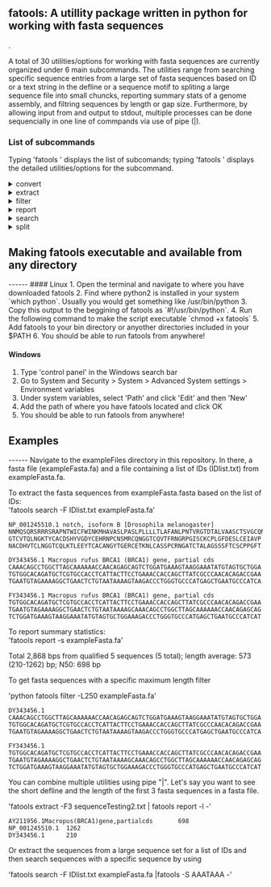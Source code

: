 <h2>fatools: A utillity package written in python for working with fasta sequences</h2>.

A total of 30 utilities/options for working with fasta sequences are currently organized under 6 main subcommands.
The utilities range from searching specific sequence entries from a large set of fasta sequences based on 
ID or a text string in the defline or a sequence motif to spliting a large sequence file into small chuncks, 
reporting summary stats of a genome assembly, and filtring sequences by length or gap size. Furthermore, by allowing input from and output to stdout, multiple processes can be done sequencially in one line of commpands via use of pipe (|). 

### List of subcommands

Typing 'fatools ' displays the list of subcomands; typing 'fatools <subcommand>' displays the detailed utilities/options for the subcommand.

<details>
  <summary> convert </summary>
  
  **-r** print sequence in revevrse compliment. </br>
  
  **-N** convert all non-ACGT letters to N.</br>
  
  **-R** remove all non-ACGT letters.
  
  ---
</details>

<details>
  <summary> extract </summary>

 **-F N** extract the first N fasta entries. </br>
 
 **-B N** extract from the Nth entry to the last entry.</br>
 
 use '-B N -F M' to extract sequences from N to M enries (inclusive). </br>
 
**-I N** extract sequence from N bp to the end (1-based). </br>

**-E N** extract sequence up to to N bp (1-based).</br>

use '-I N -E M' to extract sequence from 'N to M' bp (inclusive). </br>
   
Note: The -I and -E options were designed for working with a single long sequences, even though they will work for multiple sequences by applying the same operation to all sequences. </br>
     
 ---
</details>

<details>
  <summary> filter </summary>
  
**-g N** skip sequences with N or more Ns by printing to STDERR. </br>
 
**-r 1/2** 1: skip redundant entry based ID by printing to STDERR; 2: keep redudant entries by adding 
 a serial number to the identical IDs to make each ID unique.</br>
 
**-R 1/N** skip redundant entries based on sequence by printing to STDERR. 
  1: use the entire sequence; N: use only the first and last N bases. </br>
 
**-l N** skip sequences shorter than N bp. </br>

**-L N** skip sequences longer than N bp.
use -l N -L M for sequences with length from N to M bp (inclusive).</br>

In all options, '-e' can be added to print the skipped entries in STDERR, which can be captured using 2>[skipped.fa].</br>

---
</details>

<details>
  <summary> report </summary>
  
  **-f** print fasta entries as in the input. </br>
  
  **-F** print fasta entries with all sequence in one line. </br>
  
  **-n** print sequences without the define. </br>
  
  **-d** print deflines in short form (part before the first space). </br>
  
  **-D** print deflines in the original form. </br>
  
  **-c** print the total number of fasta entries in the input. </br>
  
  **-l** print short defline +[\t] length. </br>
  
  **-L** print original defline +[\t] length. </br>
  
  **-s** print sequence summary statistics including N50. </br>
  
  **-S** print sequence summary statistics plus detailed gap info. </br>
  
  ---
</details>

<details>
  <summary> search </summary>
  
  **-s  string:** search for entries containing "string" in the sequence. </br>
  
  **-d  string:** search for entries containing "string" in the defline: Default is for exact match; use "/string" to search for entries with "string" as part of the ID. </br>     
  
  **-F  file:** search for sequences based on a list of IDs in the file (one ID/line).</br>
      Can use -D to specify delimiter in the defline. Default is space or '|' or end of line; </br>
      use -i to specify the field number, default is 1. </br>
      
  **-1**  print only the 1st match for -d and -s. </br>
  
  **-v**  use with -s, -d or -f to negate the search.</br>
  
  ---
</details>

<details>
  <summary> split </summary> 
  
 **-G N** split each of the sequences in the input file as non-gap fragments. </br> 
 "N" is the number of consecutive "N/n" base, default value is 1; </br>
 Use -G N with -t to  print just the gap positions.  </br>
 
**-n N** split the input sequences into chunks, each containing N fasta entries (the last chunk may be less). </br>

**-N N** split the input sequences into N chunks, each containing equal number of entries (last one may be smaller). </br>

**-M N** split the input sequences into chunks at ~N MB (million bp) in size (last chunk may be smaller). </br>

**-o file:** prefix for output files (serial numbers added to prefix; required).\n

---
</details>

<p><h2>Making fatools executable and available from any directory</h2>
------
#### Linux
1. Open the terminal and navigate to where you have downloaded fatools
2. Find where python2 is installed in your system `which python`. Usually you would get something like /usr/bin/python
3. Copy this output to the beggining of fatools as `#!/usr/bin/python`.
4. Run the following command to make the script executable `chmod +x fatools`
5. Add fatools to your bin directory or anyother directories included in your $PATH
6. You should be able to run fatools from anywhere!

#### Windows
1. Type 'control panel' in the Windows search bar
2. Go to System and Security > System > Advanced System settings > Environment variables
3. Under system variables, select 'Path' and click 'Edit' and then 'New'
4. Add the path of where you have fatools located and click OK
5. You should be able to run fatools from anywhere!


<p><h2>Examples</h2>
------
Navigate to the exampleFiles directory in this repository. In there, a fasta file (exampleFasta.fa) and a file containing a list of IDs (IDlist.txt) from exampleFasta.fa.

To extract the fasta sequences from exampleFasta.fasta based on the list of IDs:</br>
'fatools search -F IDlist.txt exampleFasta.fa' </br>

```
NP_001245510.1 notch, isoform B [Drosophila melanogaster]
NNMQSQRSRRRSRAPNTWICFWINKMHAVASLPASLPLLLLTLAFANLPNTVRGTDTALVAASCTSVGCQNG
GTCVTQLNGKTYCACDSHYVGDYCEHRNPCNSMRCQNGGTCQVTFRNGRPGISCKCPLGFDESLCEIAVP
NACDHVTCLNGGTCQLKTLEEYTCACANGYTGERCETKNLCASSPCRNGATCTALAGSSSFTCSCPPGFT... 

DY343456.1 Macropus rufus BRCA1 (BRCA1) gene, partial cds
CAAACAGCCTGGCTTAGCAAAAAACCAACAGAGCAGTCTGGATGAAAGTAAGGAAATATGTAGTGCTGGA
TGTGGCACAGATGCTCGTGCCACCTCATTACTTCCTGAAACCACCAGCTTATCGCCCAACACAGACCGAA
TGAATGTAGAAAAGGCTGAACTCTGTAATAAAAGTAAGACCCTGGGTGCCCATGAGCTGAATGCCCATCA 

FY343456.1 Macropus rufus BRCA1 (BRCA1) gene, partial cds
TGTGGCACAGATGCTCGTGCCACCTCATTACTTCCTGAAACCACCAGCTTATCGCCCAACACAGACCGAA
TGAATGTAGAAAAGGCTGAACTCTGTAATAAAAGCAAACAGCCTGGCTTAGCAAAAAACCAACAGAGCAG
TCTGGATGAAAGTAAGGAAATATGTAGTGCTGGAAAGACCCTGGGTGCCCATGAGCTGAATGCCCATCAT 
```

To report summary statistics:</br>
'fatools report -s exampleFasta.fa'</br>

Total 2,868 bps from qualified 5 sequences (5 total); length average: 573 (210-1262) bp; N50: 698 bp

To get fasta sequences with a specific maximum length filter

'python fatools filter -L250 exampleFasta.fa' </br>

```
DY343456.1
CAAACAGCCTGGCTTAGCAAAAAACCAACAGAGCAGTCTGGATGAAAGTAAGGAAATATGTAGTGCTGGA
TGTGGCACAGATGCTCGTGCCACCTCATTACTTCCTGAAACCACCAGCTTATCGCCCAACACAGACCGAA
TGAATGTAGAAAAGGCTGAACTCTGTAATAAAAGTAAGACCCTGGGTGCCCATGAGCTGAATGCCCATCA

FY343456.1
TGTGGCACAGATGCTCGTGCCACCTCATTACTTCCTGAAACCACCAGCTTATCGCCCAACACAGACCGAA
TGAATGTAGAAAAGGCTGAACTCTGTAATAAAAGCAAACAGCCTGGCTTAGCAAAAAACCAACAGAGCAG
TCTGGATGAAAGTAAGGAAATATGTAGTGCTGGAAAGACCCTGGGTGCCCATGAGCTGAATGCCCATCAT 
```

You can combine multiple utilities using pipe "|". Let's say you want to see the short defline and the length of the first 3 fasta sequences in a fasta file.

'fatools extract -F3 sequenceTesting2.txt  | fatools report -l -'

```
AY211956.1Macropus(BRCA1)gene,partialcds       698 
NP_001245510.1  1262 
DY343456.1      210
``` 

Or extract the sequences from a large sequence set for a list of IDs and then search sequences with a specific sequence by using

'fatools search -F IDlist.txt exampleFasta.fa |fatools -S AAATAAA -'
